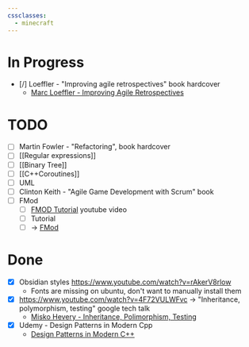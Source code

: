 ```yaml
---
cssclasses:
  - minecraft
---
```

# In Progress

- [/] Loeffler - "Improving agile retrospectives" book hardcover
	- [Marc Loeffler - Improving Agile Retrospectives](obsidian://open?vault=obsidian_notes&file=Learnings%2Fbooks%2FMarc%20Loeffler%20-%20Improving%20Agile%20Retrospectives)

# TODO

- [ ] Martin Fowler - "Refactoring", book hardcover
- [ ] [[Regular expressions]]
- [ ] [[Binary Tree]]
- [ ] [[C++Coroutines]]
- [ ] UML
- [ ] Clinton Keith - "Agile Game Development with Scrum" book
- [ ] FMod
	- [ ] [FMOD Tutorial](https://www.youtube.com/watch?v=7A1HMOsD2eU) youtube video
	- [ ] Tutorial
	- [ ] -> [FMod](obsidian://open?vault=obsidian_notes&file=tools%2FFMod%2FFMod)

# Done

- [x] Obsidian styles <https://www.youtube.com/watch?v=rAkerV8rlow>
	- Fonts are missing on ubuntu, don't want to manually install them
- [x] <https://www.youtube.com/watch?v=4F72VULWFvc> -> "Inheritance, polymorphism, testing" google tech talk
	- [Misko Hevery - Inheritance, Polimorphism, Testing](obsidian://open?vault=obsidian_notes&file=Learnings%2FConferences%20and%20Talks%2FTalks%2FMisko%20Hevery%20-%20Inheritance%2C%20Polimorphism%2C%20Testing)
- [x] Udemy - Design Patterns in Modern Cpp
	- [Design Patterns in Modern C++](obsidian://open?vault=obsidian_notes&file=Learnings%2FConferences%20and%20Talks%2FTalks%2FDesign%20Patterns%20in%20modern%20cpp%2FDesign%20Patterns%20in%20modern%20cpp)
